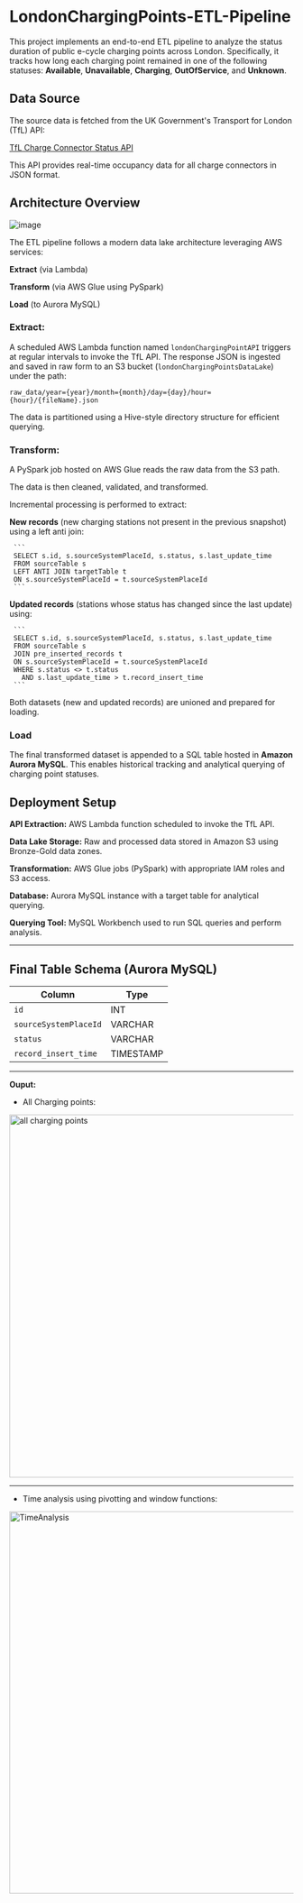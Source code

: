 # LondonChargingPoints-ETL-Pipeline

This project implements an end-to-end ETL pipeline to analyze the status duration of public e-cycle charging points across London. Specifically, it tracks how long each charging point remained in one of the following statuses: **Available**, **Unavailable**, **Charging**, **OutOfService**, and **Unknown**.


## Data Source
The source data is fetched from the UK Government's Transport for London (TfL) API:

[TfL Charge Connector Status API](https://api-portal.tfl.gov.uk/api-details#api=Occupancy&operation=Occupancy_GetAllChargeConnectorStatus)

This API provides real-time occupancy data for all charge connectors in JSON format.



## Architecture Overview
![image](https://github.com/user-attachments/assets/0c44afc4-7f62-4f19-9407-cf1bd2d5b7c2)

The ETL pipeline follows a modern data lake architecture leveraging AWS services:

**Extract** (via Lambda)

**Transform** (via AWS Glue using PySpark)

**Load** (to Aurora MySQL)

### Extract:

A scheduled AWS Lambda function named `londonChargingPointAPI` triggers at regular intervals to invoke the TfL API.
The response JSON is ingested and saved in raw form to an S3 bucket (`londonChargingPointsDataLake`) under the path:
  ```
  raw_data/year={year}/month={month}/day={day}/hour={hour}/{fileName}.json
  ```
The data is partitioned using a Hive-style directory structure for efficient querying.

### Transform:

A PySpark job hosted on AWS Glue reads the raw data from the S3 path. 

The data is then cleaned, validated, and transformed.


Incremental processing is performed to extract:

**New records** (new charging stations not present in the previous snapshot) using a left anti join:

     ```
     SELECT s.id, s.sourceSystemPlaceId, s.status, s.last_update_time
     FROM sourceTable s
     LEFT ANTI JOIN targetTable t
     ON s.sourceSystemPlaceId = t.sourceSystemPlaceId
     ```

**Updated records** (stations whose status has changed since the last update) using:

     ```
     SELECT s.id, s.sourceSystemPlaceId, s.status, s.last_update_time
     FROM sourceTable s
     JOIN pre_inserted_records t
     ON s.sourceSystemPlaceId = t.sourceSystemPlaceId
     WHERE s.status <> t.status
       AND s.last_update_time > t.record_insert_time
     ```
Both datasets (new and updated records) are unioned and prepared for loading.

### Load

The final transformed dataset is appended to a SQL table hosted in **Amazon Aurora MySQL**.
This enables historical tracking and analytical querying of charging point statuses.


## Deployment Setup

**API Extraction:** AWS Lambda function scheduled to invoke the TfL API.

**Data Lake Storage:** Raw and processed data stored in Amazon S3 using Bronze-Gold data zones.

**Transformation:** AWS Glue jobs (PySpark) with appropriate IAM roles and S3 access.

**Database:** Aurora MySQL instance with a target table for analytical querying.

**Querying Tool:** MySQL Workbench used to run SQL queries and perform analysis.


---

## Final Table Schema (Aurora MySQL)
| Column                | Type      |
| --------------------- | --------- |
| `id`                  | INT       |
| `sourceSystemPlaceId` | VARCHAR   |
| `status`              | VARCHAR   |
| `record_insert_time`  | TIMESTAMP |

---
  
**Ouput:**
- All Charging points:
<img width="644" alt="all charging points" src="https://github.com/user-attachments/assets/c8a08881-8cd9-4047-82e5-1743b795005b" />

---

- Time analysis using pivotting and window functions:
<img width="678" alt="TimeAnalysis" src="https://github.com/user-attachments/assets/e18d2f7b-57cf-4cb6-bab1-e5e26d7b65a2" />

